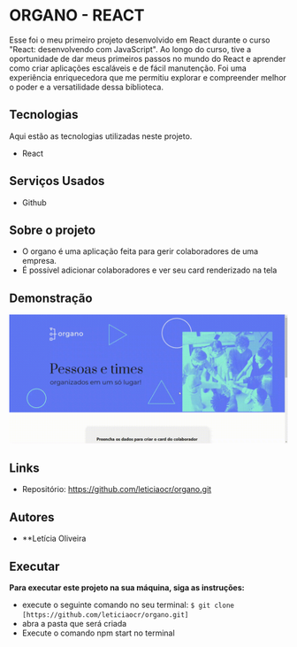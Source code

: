  # ORGANO - REACT


Esse foi o meu primeiro projeto desenvolvido em React durante o curso "React: desenvolvendo com JavaScript". Ao longo do curso, tive a oportunidade de dar meus primeiros passos no mundo do React e aprender como criar aplicações escaláveis e de fácil manutenção. Foi uma experiência enriquecedora que me permitiu explorar e compreender melhor o poder e a versatilidade dessa biblioteca.



## Tecnologias

Aqui estão as tecnologias utilizadas neste projeto.

* React

## Serviços Usados

* Github


## Sobre o projeto
* O organo é uma aplicação feita para gerir colaboradores de uma empresa.
* É possível adicionar colaboradores e ver seu card renderizado na tela 

## Demonstração 



![Tela](https://github.com/leticiaocr/organo/blob/master/screen-capture.gif)




## Links
  
  - Repositório: https://github.com/leticiaocr/organo.git

  ## Autores

  * **Letícia Oliveira 



## Executar
**Para executar este projeto na sua máquina, siga as instruções:**

* execute o seguinte comando no seu terminal:
`$ git clone [https://github.com/leticiaocr/organo.git]`
* abra a pasta que será  criada
* Execute o comando npm start no terminal 

